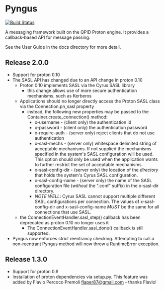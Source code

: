 # Pyngus #

[![Build Status](https://travis-ci.org/kgiusti/pyngus.svg)](https://travis-ci.org/kgiusti/pyngus)

A messaging framework built on the QPID Proton engine.  It provides a
callback-based API for message passing.

See the User Guide in the docs directory for more detail.

## Release 2.0.0 ##

* Support for proton 0.10
* The SASL API has changed due to an API change in proton 0.10
  * Proton 0.10 implements SASL via the Cyrus SASL library
    * this change allows use of more secure authentication mechanisms, such as Kerberos
  * Applications should no longer directly access the Proton SASL class via the Connection.pn\_sasl property
    * instead, the following new properties may be passed to the Container.create\_connection() method:
      * x-username - (client only) the authentication id
      * x-password - (client only) the authentication password
      * x-require-auth - (server only) reject clients that do not use authentication
      * x-sasl-mechs - (server only) whitespace delimited string of
        acceptable mechanisms.  If not supplied the mechanisms
        specified in the system's SASL configuration will be used.
        This option should only be used when the application wants to
        further restrict the set of acceptable mechanisms.
      * x-sasl-config-dir - (server only) the location of the
        _directory_ that holds the system's Cyrus SASL configuration.
      * x-sasl-config-name - (server only) the name of the SASL
        configuration file (*without* the ".conf" suffix) in the
        x-sasl-dir directory.
      * *NOTE WELL*: Cyrus SASL cannot support multiple different SASL
        configurations per connection.  The values of
        x-sasl-config-dir and x-sasl-config-name *MUST* be the same
        for all connections that use SASL.
  * the ConnectionEventHandler.sasl\_step() callback has been deprecated as proton 0.10 no longer uses it
    * The ConnectionEventHandler.sasl\_done() callback *is* still supported.
* Pyngus now enforces strict reentrancy checking.  Attempting to call
  a non-reentrant Pyngus method will now throw a RuntimeError exception.

## Release 1.3.0 ##

* Support for proton 0.9
* Installation of proton dependencies via setup.py.  This feature was
  added by Flavio Percoco Premoli <flaper87@gmail.com> - thanks
  Flavio!
